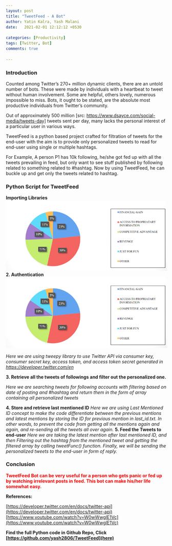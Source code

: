 ```yaml
---
layout: post
title: "TweetFeed - A Bot"
author: Yatin Kalra, Yash Malani
date:   2021-02-01 12:12:12 +0530

categories: [Productivity]
tags: [Twitter, Bot] 
comments: true

---
```


### Introduction
Counted among Twitter’s 270+ million dynamic clients, there are an untold number of bots. These were made by individuals with a heartbeat to tweet without human involvement. Some are helpful, others lovely, numerous impossible to miss. Bots, it ought to be stated, are the absolute most productive individuals from Twitter’s community.

Out of approximately 500 million [src: https://www.dsayce.com/social-media/tweets-day] tweets sent per day, many lacks the personal interest of a particular user in various ways.

TweetFeed is a python based project crafted for filtration of tweets for the end-user with the aim is to provide only personalized tweets to read for end-user using single or multiple hashtags.

For Example, A person P1 has 10k following, he/she got fed up with all the tweets prevailing in feed, but only want to see stuff published by following related to something related to #hashtag. Now by using TweetFeed, he can buckle up and get only the tweets related to hashtag.


### Python Script for TweetFeed

**Importing Libraries**
![Figure 1 — End User’s Tweet mentioning TweetFeed and hashtag](https://github.com/kalrayatin/blog/blob/main/assets/img/socialengineering.jpg?raw=true)
**2. Authentication**
![Figure 2 — TweetFeed’s Reply of Personalized Tweets by Following](https://github.com/kalrayatin/blog/blob/main/assets/img/socialengineering.jpg?raw=true)

*Here we are using tweepy library to use Twitter API via consumer key, consumer secret key, access token, and access token secret generated in https://developer.twitter.com/en*

**3. Retrieve all the tweets of followings and filter out the personalized one.**
<script src="https://gist.githubusercontent.com/yash2806/972e41b2c8b4bfbfcb4296d923088edb/raw/2149636b9f9369760122e5cc932151675a370099/TweetFeed.py">
</script>

*Here we are searching tweets for following accounts with filtering based on date of posting and #hashtag and return them in the form of array containing all personalized tweets*

**4. Store and retrieve last mentioned ID**
*Here we are using Last Mentioned ID concept to make the code differentiate between the previous mentions and latest mentions by storing the ID for previous mention in last_id.txt. In other words, to prevent the code from getting all the mentions again and again, and re-sending all the tweets all over again.*
**5. Feed the Tweets to end-user**
*Here we are taking the latest mention after last mentioned ID, and then Filtering out the hashtag from the mentioned tweet and getting the filtered array by calling tweetFunc() function. Finally, we will be sending the personalized tweets to the end-user in form of reply.*

### Conclusion

<p style="color: red;"><strong>TweetFeed Bot can be very useful for a person who gets panic or fed up by watching irrelevant posts in feed. This bot can make his/her life somewhat easy.</strong> </p>

**References:**

[https://developer.twitter.com/en/docs/twitter-api](https://developer.twitter.com/en/docs/twitter-api)
[https://www.youtube.com/watch?v=W0wWwglE1Vc](https://www.youtube.com/watch?v=W0wWwglE1Vc)

**Find the full Python code in Github Repo, Click [https://github.com/yash2806/TweetFeed](here)**

